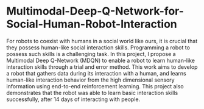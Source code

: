 # Multimodal-Deep-Q-Network-for-Social-Human-Robot-Interaction
For robots to coexist with humans in a social world like ours, it is crucial that they possess human-like social interaction skills. Programming a robot to possess such skills is a challenging task. In this project, I propose a Multimodal Deep Q-Network (MDQN) to enable a robot to learn human-like interaction skills through a trial and error method. This work aims to develop a robot that gathers data during its interaction with a human, and learns human-like interaction behavior from the high dimensional sensory information using end-to-end reinforcement learning. This project also demonstrates that the robot was able to learn basic interaction skills successfully, after 14 days of interacting with people.

